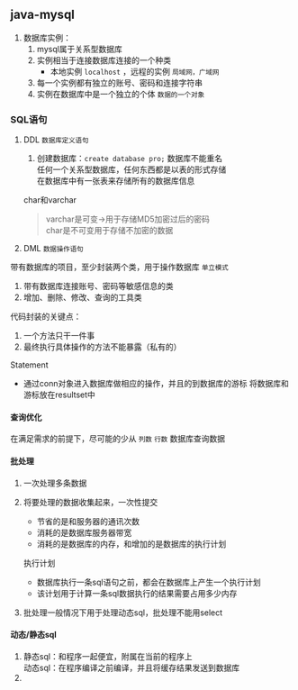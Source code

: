 ## java-mysql

1. 数据库实例：
   1. mysql属于关系型数据库
   2. 实例相当于连接数据库连接的一个种类
      * 本地实例 `localhost` ，远程的实例 `局域网，广域网`
   3. 每一个实例都有独立的账号、密码和连接字符串
   4. 实例在数据库中是一个独立的个体 `数据的一个对象`
   
   
### SQL语句
1. DDL `数据库定义语句`
   1. 创建数据库：`create database pro;` 数据库不能重名<br>
   任何一个关系型数据库，任何东西都是以表的形式存储<br>
   在数据库中有一张表来存储所有的数据库信息<br>
   
   char和varchar
   > varchar是可变→用于存储MD5加密过后的密码<br>
   char是不可变用于存储不加密的数据
   

2. DML `数据操作语句`


带有数据库的项目，至少封装两个类，用于操作数据库 `单立模式`
1. 带有数据库连接账号、密码等敏感信息的类
2. 增加、删除、修改、查询的工具类

代码封装的关键点：
1. 一个方法只干一件事
2. 最终执行具体操作的方法不能暴露（私有的）

Statement
* 通过conn对象进入数据库做相应的操作，并且的到数据库的游标
将数据库和游标放在resultset中

#### 查询优化
在满足需求的前提下，尽可能的少从 `列数` `行数` 数据库查询数据

#### 批处理
1. 一次处理多条数据
2. 将要处理的数据收集起来，一次性提交
   * 节省的是和服务器的通讯次数
   * 消耗的是数据库服务器带宽
   * 消耗的是数据库的内存，和增加的是数据库的执行计划
   
   执行计划
   * 数据库执行一条sql语句之前，都会在数据库上产生一个执行计划
   * 该计划用于计算一条sql数据执行的结果需要占用多少内存
3. 批处理一般情况下用于处理动态sql，批处理不能用select

#### 动态/静态sql
1. 静态sql：和程序一起便宜，附属在当前的程序上<br>
动态sql：在程序编译之前编译，并且将缓存结果发送到数据库
2. 
